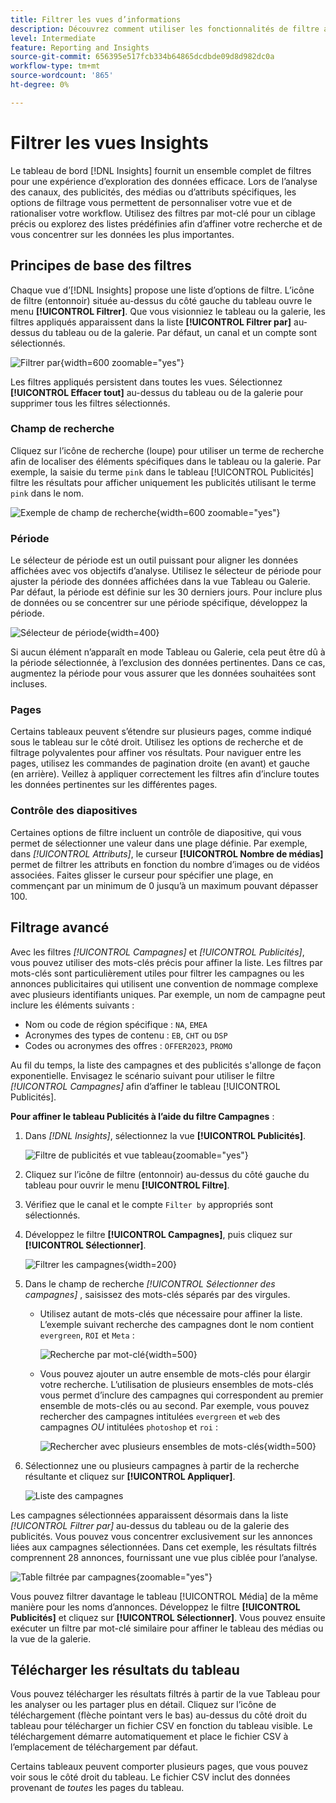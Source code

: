 ```yaml
---
title: Filtrer les vues d’informations
description: Découvrez comment utiliser les fonctionnalités de filtre améliorées avec Insights.
level: Intermediate
feature: Reporting and Insights
source-git-commit: 656395e517fcb334b64865dcdbde09d8d982dc0a
workflow-type: tm+mt
source-wordcount: '865'
ht-degree: 0%

---
```


# Filtrer les vues Insights

Le tableau de bord [!DNL Insights] fournit un ensemble complet de filtres pour une expérience d’exploration des données efficace. Lors de l’analyse des canaux, des publicités, des médias ou d’attributs spécifiques, les options de filtrage vous permettent de personnaliser votre vue et de rationaliser votre workflow. Utilisez des filtres par mot-clé pour un ciblage précis ou explorez des listes prédéfinies afin d’affiner votre recherche et de vous concentrer sur les données les plus importantes.

## Principes de base des filtres

Chaque vue d’[!DNL Insights] propose une liste d’options de filtre. L’icône de filtre (entonnoir) située au-dessus du côté gauche du tableau ouvre le menu **[!UICONTROL Filtrer]**. Que vous visionniez le tableau ou la galerie, les filtres appliqués apparaissent dans la liste **[!UICONTROL Filtrer par]** au-dessus du tableau ou de la galerie. Par défaut, un canal et un compte sont sélectionnés.

![Filtrer par](/help/assets/insights-filter-by.png "Filtrer par"){width=600 zoomable="yes"}

Les filtres appliqués persistent dans toutes les vues. Sélectionnez **[!UICONTROL Effacer tout]** au-dessus du tableau ou de la galerie pour supprimer tous les filtres sélectionnés.

### Champ de recherche

Cliquez sur l’icône de recherche (loupe) pour utiliser un terme de recherche afin de localiser des éléments spécifiques dans le tableau ou la galerie. Par exemple, la saisie du terme `pink` dans le tableau [!UICONTROL Publicités] filtre les résultats pour afficher uniquement les publicités utilisant le terme `pink` dans le nom.

![Exemple de champ de recherche](/help/assets/insights-search.png "Rechercher des annonces avec du rose"){width=600 zoomable="yes"}

### Période

Le sélecteur de période est un outil puissant pour aligner les données affichées avec vos objectifs d’analyse. Utilisez le sélecteur de période pour ajuster la période des données affichées dans la vue Tableau ou Galerie. Par défaut, la période est définie sur les 30 derniers jours. Pour inclure plus de données ou se concentrer sur une période spécifique, développez la période.

![Sélecteur de période](/help/assets/insights-date-range.png "Sélectionnez une période"){width=400}

Si aucun élément n’apparaît en mode Tableau ou Galerie, cela peut être dû à la période sélectionnée, à l’exclusion des données pertinentes. Dans ce cas, augmentez la période pour vous assurer que les données souhaitées sont incluses.

### Pages

Certains tableaux peuvent s’étendre sur plusieurs pages, comme indiqué sous le tableau sur le côté droit. Utilisez les options de recherche et de filtrage polyvalentes pour affiner vos résultats. Pour naviguer entre les pages, utilisez les commandes de pagination droite (en avant) et gauche (en arrière). Veillez à appliquer correctement les filtres afin d’inclure toutes les données pertinentes sur les différentes pages.

### Contrôle des diapositives

Certaines options de filtre incluent un contrôle de diapositive, qui vous permet de sélectionner une valeur dans une plage définie. Par exemple, dans _[!UICONTROL Attributs]_, le curseur **[!UICONTROL Nombre de médias]** permet de filtrer les attributs en fonction du nombre d’images ou de vidéos associées. Faites glisser le curseur pour spécifier une plage, en commençant par un minimum de 0 jusqu’à un maximum pouvant dépasser 100.

## Filtrage avancé

Avec les filtres _[!UICONTROL Campagnes]_ et _[!UICONTROL Publicités]_, vous pouvez utiliser des mots-clés précis pour affiner la liste. Les filtres par mots-clés sont particulièrement utiles pour filtrer les campagnes ou les annonces publicitaires qui utilisent une convention de nommage complexe avec plusieurs identifiants uniques. Par exemple, un nom de campagne peut inclure les éléments suivants :

- Nom ou code de région spécifique : `NA`, `EMEA`
- Acronymes des types de contenu : `EB`, `CHT` ou `DSP`
- Codes ou acronymes des offres : `OFFER2023`, `PROMO`

Au fil du temps, la liste des campagnes et des publicités s&#39;allonge de façon exponentielle. Envisagez le scénario suivant pour utiliser le filtre _[!UICONTROL Campagnes]_ afin d’affiner le tableau [!UICONTROL Publicités].

**Pour affiner le tableau Publicités à l’aide du filtre Campagnes** :

1. Dans _[!DNL Insights]_, sélectionnez la vue **[!UICONTROL Publicités]**.

   ![Filtre de publicités et vue tableau](/help/assets/insights-ads-filter.png "Publicités avec liste de filtres"){zoomable="yes"}

1. Cliquez sur l’icône de filtre (entonnoir) au-dessus du côté gauche du tableau pour ouvrir le menu **[!UICONTROL Filtre]**.

1. Vérifiez que le canal et le compte `Filter by` appropriés sont sélectionnés.

1. Développez le filtre **[!UICONTROL Campagnes]**, puis cliquez sur **[!UICONTROL Sélectionner]**.

   ![Filtrer les campagnes](/help/assets/insights-filter-campaigns-expand.png "Développer le filtre des campagnes"){width=200}

1. Dans le champ de recherche _[!UICONTROL Sélectionner des campagnes]_ , saisissez des mots-clés séparés par des virgules.

   - Utilisez autant de mots-clés que nécessaire pour affiner la liste. L’exemple suivant recherche des campagnes dont le nom contient `evergreen`, `ROI` et `Meta` :

     ![Recherche par mot-clé](/help/assets/insights-select-campaigns-keywords.png "saisissez des mots-clés pour rechercher les noms de campagne"){width=500}

   - Vous pouvez ajouter un autre ensemble de mots-clés pour élargir votre recherche. L’utilisation de plusieurs ensembles de mots-clés vous permet d’inclure des campagnes qui correspondent au premier ensemble de mots-clés ou au second. Par exemple, vous pouvez rechercher des campagnes intitulées `evergreen` et `web` des campagnes _OU_ intitulées `photoshop` et `roi` :

     ![Rechercher avec plusieurs ensembles de mots-clés](/help/assets/insights-advanced-or.png "Rechercher des noms de campagne à l’aide de plusieurs ensembles de mots-clés"){width=500}

1. Sélectionnez une ou plusieurs campagnes à partir de la recherche résultante et cliquez sur **[!UICONTROL Appliquer]**.

   ![Liste des campagnes](/help/assets/insights-select-campaigns-list.png "Sélectionner les campagnes à inclure")

Les campagnes sélectionnées apparaissent désormais dans la liste _[!UICONTROL Filtrer par]_ au-dessus du tableau ou de la galerie des publicités. Vous pouvez vous concentrer exclusivement sur les annonces liées aux campagnes sélectionnées. Dans cet exemple, les résultats filtrés comprennent 28 annonces, fournissant une vue plus ciblée pour l’analyse.

![Table filtrée par campagnes](/help/assets/insights-filter-by-campaigns.png "Table avec filtre campagnes"){zoomable="yes"}

Vous pouvez filtrer davantage le tableau [!UICONTROL Média] de la même manière pour les noms d’annonces. Développez le filtre **[!UICONTROL Publicités]** et cliquez sur **[!UICONTROL Sélectionner]**. Vous pouvez ensuite exécuter un filtre par mot-clé similaire pour affiner le tableau des médias ou la vue de la galerie.

## Télécharger les résultats du tableau

Vous pouvez télécharger les résultats filtrés à partir de la vue Tableau pour les analyser ou les partager plus en détail. Cliquez sur l’icône de téléchargement (flèche pointant vers le bas) au-dessus du côté droit du tableau pour télécharger un fichier CSV en fonction du tableau visible. Le téléchargement démarre automatiquement et place le fichier CSV à l’emplacement de téléchargement par défaut.

Certains tableaux peuvent comporter plusieurs pages, que vous pouvez voir sous le côté droit du tableau. Le fichier CSV inclut des données provenant de _toutes_ les pages du tableau.
